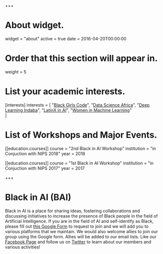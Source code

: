 +++
# About widget.
widget = "about"
active = true
date = 2016-04-20T00:00:00

# Order that this section will appear in.
weight = 5

# List your academic interests.
[interests]
  interests = [
    "[Black Girls Code](http://blackgirlscode.com)",
    "[Data Science Africa](http://www.datascienceafrica.org)",
    "[Deep Learning Indaba](http://www.deeplearningindaba.com)",
    "[LatinX in AI](http://www.latinxinai.org)",
    "[Women in Machine Learning](https://wimlworkshop.org)"    
  ]

# List of Workshops and Major Events.
[[education.courses]]
  course = "2nd Black in AI Workshop"
  institution = "in Conjuction with NIPS 2018"
  year = 2018

[[education.courses]]
  course = "1st Black in AI Workshop"
  institution = "in Conjuction with NIPS 2017"
  year = 2017

+++

# Black in AI (BAI)

Black in AI is a place for sharing ideas, fostering collaborations and discussing initiatives to increase the presence of Black people in the field of Artificial Intelligence. If you are in the field of AI and self-identify as Black, please fill out [this Google Form](https://goo.gl/forms/CMDkD5CuLjc0IAJi1) to request to join and we will add you to various platforms that we maintain. We would also welcome allies to join our group using the Google form. Allies will be added to our email lists. Like our [Facebook Page](https://www.facebook.com/blackinai/) and follow us on [Twitter](https://twitter.com/black_in_ai) to learn about our members and various activities!
